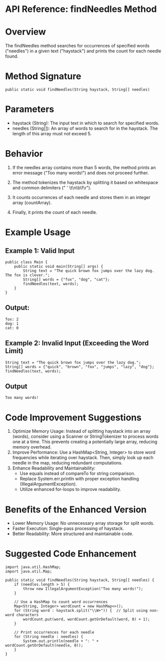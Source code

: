 # API Reference: findNeedles Method

# Overview
The findNeedles method searches for occurrences of specified words ("needles") in a given text ("haystack") and prints the count for each needle found.

# Method Signature
``` shell
public static void findNeedles(String haystack, String[] needles)
```

# Parameters
* haystack (String): The input text in which to search for specified words.
* needles (String[]): An array of words to search for in the haystack. The length of this array must not exceed 5.

# Behavior
1. If the needles array contains more than 5 words, the method prints an error message ("Too many words!") and does not proceed further.

1. The method tokenizes the haystack by splitting it based on whitespace and common delimiters (" ' \t\n\b\f\r").

1. It counts occurrences of each needle and stores them in an integer array (countArray).

1. Finally, it prints the count of each needle.


# Example Usage

## Example 1: Valid Input

``` Shell
public class Main {
    public static void main(String[] args) {
        String text = "The quick brown fox jumps over the lazy dog. The fox is clever.";
        String[] words = {"fox", "dog", "cat"};
        findNeedles(text, words);
    }
}
```
## Output:

``` Shell
fox: 2
dog: 1
cat: 0
```
## Example 2: Invalid Input (Exceeding the Word Limit)
``` Shell
String text = "The quick brown fox jumps over the lazy dog.";
String[] words = {"quick", "brown", "fox", "jumps", "lazy", "dog"};
findNeedles(text, words);
```
## Output
``` Shell
Too many words!
```

# Code Improvement Suggestions
1. Optimize Memory Usage: Instead of splitting haystack into an array (words), consider using a Scanner or StringTokenizer to process words one at a time. This prevents creating a potentially large array, reducing memory overhead.
2. Improve Performance: Use a HashMap<String, Integer> to store word frequencies while iterating over haystack. Then, simply look up each needle in the map, reducing redundant computations.
3. Enhance Readability and Maintainability:
   * 	Use equals instead of compareTo for string comparison.
   * 	Replace System.err.println with proper exception handling (IllegalArgumentException).
   * 	Utilize enhanced for-loops to improve readability.

  # Benefits of the Enhanced Version
  * Lower Memory Usage: No unnecessary array storage for split words.
  * Faster Execution: Single-pass processing of haystack.
  * Better Readability: More structured and maintainable code.

# Suggested Code Enhancement

```Shell
import java.util.HashMap;
import java.util.Map;

public static void findNeedles(String haystack, String[] needles) {
    if (needles.length > 5) {
        throw new IllegalArgumentException("Too many words!");
    }

    // Use a HashMap to count word occurrences
    Map<String, Integer> wordCount = new HashMap<>();
    for (String word : haystack.split("\\W+")) {  // Split using non-word characters
        wordCount.put(word, wordCount.getOrDefault(word, 0) + 1);
    }

    // Print occurrences for each needle
    for (String needle : needles) {
        System.out.println(needle + ": " + wordCount.getOrDefault(needle, 0));
    }
}
```
